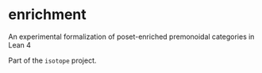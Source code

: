 # enrichment

An experimental formalization of poset-enriched premonoidal categories in Lean 4

Part of the `isotope` project.
